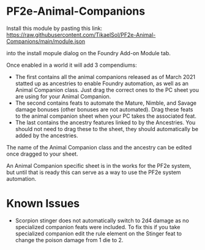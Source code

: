# PF2e-Animal-Companions

Install this module by pasting this link: https://raw.githubusercontent.com/TikaelSol/PF2e-Animal-Companions/main/module.json

into the install mopule dialog on the Foundry Add-on Module tab.

Once enabled in a world it will add 3 compendiums:
- The first contains all the animal companions released as of March 2021 statted up as ancestries to enable Foundry automation, as well as an Animal Companion class.  Just drag the correct ones to the PC sheet you are using for your Animal Companion.
- The second contains feats to automate the Mature, Nimble, and Savage damage bonuses (other bonuses are not automated).  Drag these feats to the animal companion sheet when your PC takes the associated feat.
- The last contains the ancestry features linked to by the Ancestries.  You should not need to drag these to the sheet, they should automatically be added by the ancestries.

The name of the Animal Companion class and the ancestry can be edited once dragged to your sheet.

An Animal Companion specific sheet is in the works for the PF2e system, but until that is ready this can serve as a way to use the PF2e system automation.

# Known Issues
- Scorpion stinger does not automatically switch to 2d4 damage as no specialized companion feats were included.  To fix this if you take specialized companion edit the rule element on the Stinger feat to change the poison damage from 1 die to 2.
